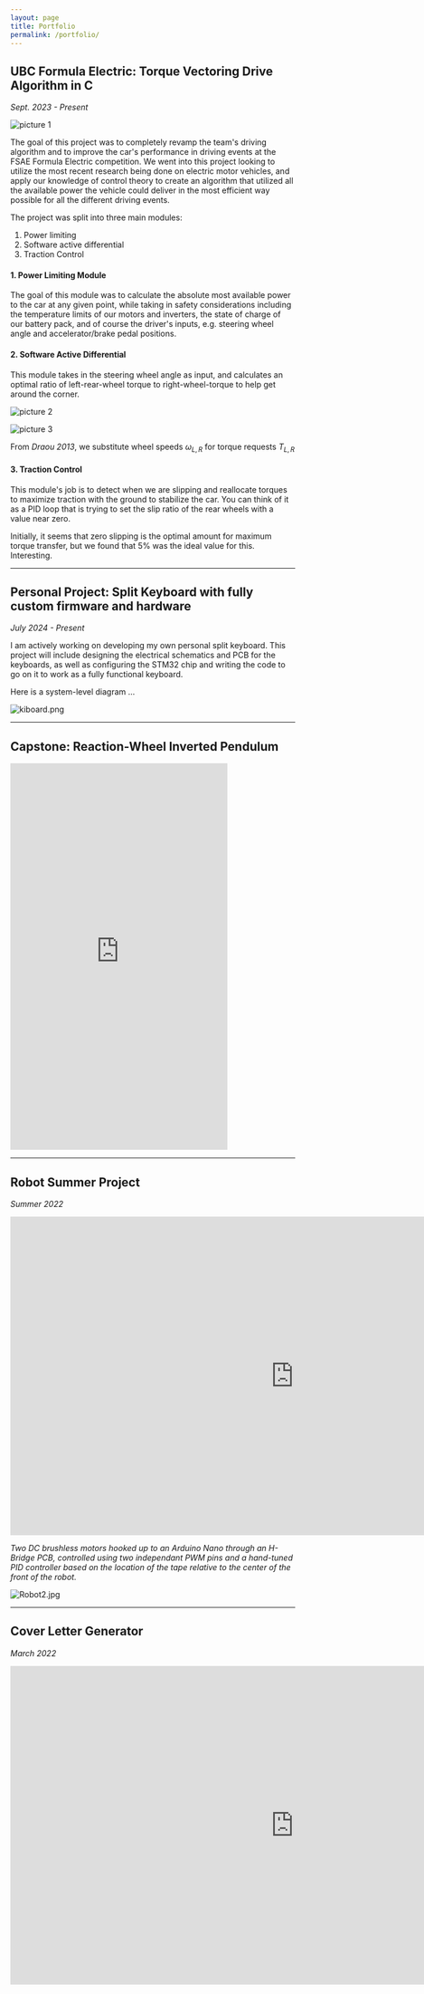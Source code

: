 ```yaml
---
layout: page
title: Portfolio
permalink: /portfolio/
---
```



## UBC Formula Electric: Torque Vectoring Drive Algorithm in C 

*Sept. 2023 - Present*

![picture 1](media/c22f49f8fb6b99d68cafc8f31db64a142c95411c8fe8ccecd3ccf0c5e1ef9d88.png)  

The goal of this project was to completely revamp the team's driving algorithm and to improve the car's performance 
in driving events at the FSAE Formula Electric competition. We went into this project looking to utilize the most recent research being done on
electric motor vehicles, and apply our knowledge of control theory to create an algorithm that utilized all the available power the vehicle could deliver in the most efficient way possible for all the different driving events. 

The project was split into three main modules: 

1. Power limiting 
2. Software active differential 
3. Traction Control

####  1. Power Limiting Module

The goal of this module was to calculate the absolute most available power to the car at any given point, while taking in safety considerations including the temperature limits of our motors and inverters, the state of charge of our battery pack, and of course the driver's inputs, e.g. steering wheel angle and accelerator/brake pedal positions. 

#### 2. Software Active Differential 

This module takes in the steering wheel angle as input, and calculates an optimal ratio of left-rear-wheel torque to right-wheel-torque to help get around the corner. 

![picture 2](media/5c7c8663969ffe99bddc1840975ae27b93877c60bee5531a2cc3db1bc2c2a256.png)  

![picture 3](media/576b8e67f3ea7d8eb861f3be09261e5d90aed0cc396bea8e645b7927df15369c.png)  

From *Draou 2013*, we substitute wheel speeds $\omega_{L,R}$ for torque requests $T_{L,R}$ 

#### 3. Traction Control 

This module's job is to detect when we are slipping and reallocate torques to maximize traction with the ground to stabilize the car. You can think of it as a PID loop that is trying to set the slip ratio of the rear wheels with a value near zero. 

Initially, it seems that zero slipping is the optimal amount for maximum torque transfer, but we found that 5% was the ideal value for this. Interesting. 

---

## Personal Project: Split Keyboard with fully custom firmware and hardware

*July 2024 - Present*

I am actively working on developing my own personal split keyboard. This project will include designing the electrical schematics and PCB for the keyboards, as well as configuring the STM32 chip and writing the code to go on it to work as a fully functional keyboard.

Here is a system-level diagram ...

![kiboard.png](media/kiboard.png)

<object data="./media/sch.pdf" width="800" height="500" type='application/pdf'></object>

---

## Capstone: Reaction-Wheel Inverted Pendulum

<iframe width="384" height="683" src="https://www.youtube.com/embed/-fc4S1K2-TI" title="Reaction Wheel Inverted Pendulum" frameborder="0" allow="accelerometer; autoplay; clipboard-write; encrypted-media; gyroscope; picture-in-picture; web-share" referrerpolicy="strict-origin-when-cross-origin" allowfullscreen></iframe>

---

## Robot Summer Project

*Summer 2022*

<iframe width="1001" height="563" src="https://www.youtube.com/embed/xE1HmceWWKg" title="Robot Summer 2022 Line-Following Prototyping" frameborder="0" allow="accelerometer; autoplay; clipboard-write; encrypted-media; gyroscope; picture-in-picture; web-share" referrerpolicy="strict-origin-when-cross-origin" allowfullscreen></iframe>

*Two DC brushless motors hooked up to an Arduino Nano through an H-Bridge PCB, controlled using two independant PWM pins and a hand-tuned PID controller based on the location of the tape relative to the center of the front of the robot.*

![Robot2.jpg](media/robot2.jpg)

---

## Cover Letter Generator

*March 2022*

<iframe width="1001" height="563" src="https://www.youtube.com/embed/SVqlR_FcmrA" title="Cover Letters Project Demo Video" frameborder="0" allow="accelerometer; autoplay; clipboard-write; encrypted-media; gyroscope; picture-in-picture; web-share" referrerpolicy="strict-origin-when-cross-origin" allowfullscreen></iframe>